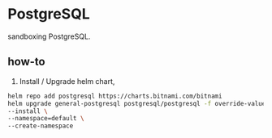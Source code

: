 # PostgreSQL

sandboxing PostgreSQL.

## how-to

1. Install / Upgrade helm chart,

```bash
helm repo add postgresql https://charts.bitnami.com/bitnami
helm upgrade general-postgresql postgresql/postgresql -f override-values.yaml \
--install \
--namespace=default \
--create-namespace
```